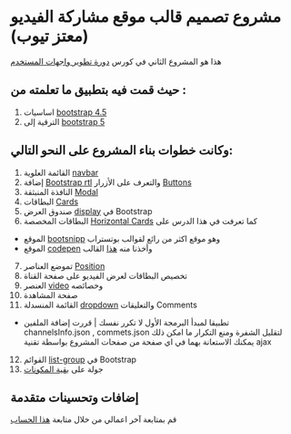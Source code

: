 # مشروع تصميم قالب موقع مشاركة الفيديو (معتز تيوب) 
هذا هو المشروع الثاني في كورس [دورة تطوير واجهات المستخدم](https://academy.hsoub.com/learn/front-end-web-development/)

## حيث قمت فيه بتطبيق ما تعلمته من :
01. اساسيات [bootstrap 4.5](https://getbootstrap.com/docs/4.5/getting-started/introduction/)
02. الترقية إلى [bootstrap 5](https://getbootstrap.com/docs/5.0/getting-started/introduction/)

## وكانت خطوات بناء المشروع على النحو التالي:
01. القائمة العلوية [navbar](https://getbootstrap.com/docs/4.5/components/navbar/)
02. إضافة [Bootstrap rtl](https://github.com/MahdiMajidzadeh/bootstrap-v4-rtl) والتعرف على الأزرار [Buttons](https://getbootstrap.com/docs/4.5/components/buttons/)
03. النافذة المنبثقة [Modal](https://getbootstrap.com/docs/4.5/components/modal/)
04. البطاقات [Cards](https://getbootstrap.com/docs/4.5/components/card/)
05. صندوق العرض [display](https://getbootstrap.com/docs/4.5/utilities/display/) في Bootstrap
06. البطاقات المخصصة [Horizontal Cards](https://getbootstrap.com/docs/4.5/components/card/) كما تعرفت في هذا الدرس على
* الموقع [bootsnipp](https://bootsnipp.com/) وهو موقع اكثر من رائع لقوالب بوتستراب 
* الموقع [codepen](https://codepen.com) وأخذنا منه [هذا](https://codepen.io/SteveJRobertson/pen/POdvgz) القالب 
07. تموضع العناصر [Position](https://getbootstrap.com/docs/4.5/utilities/position/)
08. تخصيص البطاقات لعرض الفيديو على صفحة القناة
09. العنصر [video](https://wiki.hsoub.com/HTML/video) وخصائصه
10. صفحة المشاهدة
11. القائمة المنسدلة [dropdown](https://getbootstrap.com/docs/4.5/components/dropdowns/) والتعليقات Comments 
* تطبيقا لمبدأ البرمجة الأول لا تكرر نفسك | قررت إضافة الملفين channelsInfo.json , commets.json لتقليل الشفرة ومنع التكرار ما امكن ذلك يمكنك الاستعانة بهما في اي صفحة من صفحات المشروع بواسطة تقنية ajax
12. القوائم [list-group](https://getbootstrap.com/docs/4.5/components/list-group/) في Bootstrap
13. جولة على [بقية المكونات](https://getbootstrap.com/docs/4.5/components/alerts/)

## إضافات وتحسينات متقدمة

قم بمتابعة آخر اعمالي من خلال متابعة [هذا الحساب](https://github.com/thankyouplatfo)
